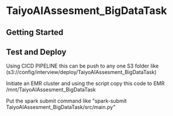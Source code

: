 # TaiyoAIAssesment_BigDataTask

## Getting Started

## Test and Deploy

Using CICD PIPELINE this can be push to any one S3 folder 
like (s3://config/interview/deploy/TaiyoAIAssesment_BigDataTask)

Initiate an EMR cluster and using the script
copy this code to EMR /mnt/TaiyoAIAssesment_BigDataTask

Put the spark submit command like "spark-submit TaiyoAIAssesment_BigDataTask/src/main.py"
